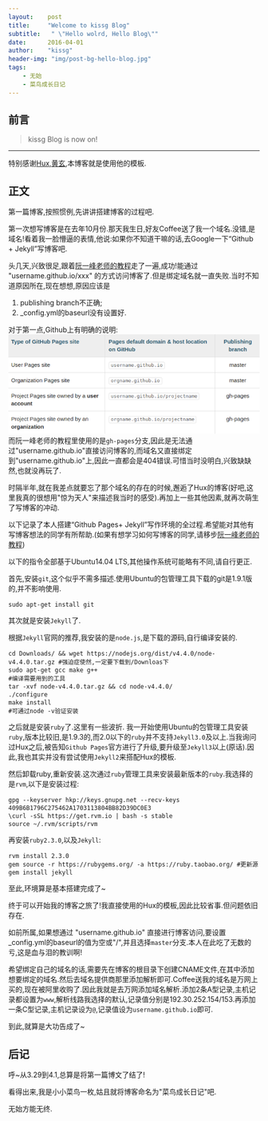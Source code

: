 ```yaml
---
layout:	   post
title:     "Welcome to kissg Blog"
subtitle:   " \"Hello wolrd, Hello Blog\""
date:      2016-04-01
author:    "kissg"
header-img: "img/post-bg-hello-blog.jpg"
tags:
    - 无始
    - 菜鸟成长日记
---
```


## 前言

> kissg Blog is now on!

---

特别感谢[Hux,黄玄](http://huangxuan.me),本博客就是使用他的模板.

## 正文

第一篇博客,按照惯例,先讲讲搭建博客的过程吧.

第一次想写博客是在去年10月份.那天我生日,好友Coffee送了我一个域名.没错,是域名!看着我一脸懵逼的表情,他说:如果你不知道干嘛的话,去Google一下“Github + Jekyll”写博客吧.

头几天,兴致很足,跟着[阮一峰老师的教程](www.ruanyifeng.com/blog/2012/08/blogging_with_jekyll.html)走了一遍,成功!能通过 "username.github.io/xxx" 的方式访问博客了.但是绑定域名就一直失败.当时不知道原因所在,现在想想,原因应该是
  1. publishing branch不正确;
  2. _config.yml的baseurl没有设置好.

对于第一点,Github上有明确的说明:
![Github Pages Publishing branch 说明](/img/2016-03-31/github_pages_repos.png)
而阮一峰老师的教程里使用的是`gh-pages`分支,因此是无法通过"username.github.io"直接访问博客的,而域名又直接绑定到"username.github.io"上,因此一直都会是404错误.可惜当时没明白,兴致缺缺然,也就没再玩了.

时隔半年,就在我差点就要忘了那个域名的存在的时候,邂逅了Hux的博客(好吧,这里我真的很想用"惊为天人"来描述我当时的感受).再加上一些其他因素,就再次萌生了写博客的冲动.

以下记录了本人搭建“Github Pages+ Jekyll”写作环境的全过程.希望能对其他有写博客想法的同学有所帮助.(如果有想学习如何写博客的同学,请移步[阮一峰老师的教程](www.ruanyifeng.com/blog/2012/08/blogging_with_jekyll.html))

以下的指令全部基于Ubuntu14.04 LTS,其他操作系统可能略有不同,请自行更正.

首先,安装`git`,这个似乎不需多描述.使用Ubuntu的包管理工具下载的git是1.9.1版的,并不影响使用.
```
sudo apt-get install git
```

其次就是安装`Jekyll`了.

根据`Jekyll`官网的推荐,我安装的是`node.js`,是下载的源码,自行编译安装的.
```
cd Downloads/ && wget https://nodejs.org/dist/v4.4.0/node-v4.4.0.tar.gz #强迫症使然,一定要下载到/Downloas下
sudo apt-get gcc make g++                                               #编译需要用到的工具
tar -xvf node-v4.4.0.tar.gz && cd node-v4.4.0/
./configure
make install                                                            #可通过node -v验证安装
```

之后就是安装`ruby`了.这里有一些波折.
我一开始使用Ubuntu的包管理工具安装`ruby`,版本比较旧,是1.9.3的,而2.0以下的`ruby`并不支持`Jekyll3.0`及以上.当我询问过Hux之后,被告知`Github Pages`官方进行了升级,要升级至`Jekyll3`以上(原话).因此,我也其实并没有尝试使用`Jekyll2`来搭配Hux的模板.

然后卸载ruby,重新安装.这次通过`ruby`管理工具来安装最新版本的`ruby`.我选择的是`rvm`,以下是安装过程:
```
gpg --keyserver hkp://keys.gnupg.net --recv-keys 409B6B1796C275462A1703113804BB82D39DC0E3
\curl -sSL https://get.rvm.io | bash -s stable
source ~/.rvm/scripts/rvm
```

再安装`ruby2.3.0`,以及`Jekyll`:
```
rvm install 2.3.0
gem source -r https://rubygems.org/ -a https://ruby.taobao.org/ #更新源
gem install jekyll
```
至此,环境算是基本搭建完成了~

终于可以开始我的博客之旅了!我直接使用的Hux的模板,因此比较省事.但问题依旧存在.

如前所属,如果想通过 "username.github.io" 直接进行博客访问,要设置_config.yml的baseurl的值为空或"/",并且选择`master`分支.本人在此吃了无数的亏,这是血与泪的教训啊!

希望绑定自己的域名的话,需要先在博客的根目录下创建CNAME文件,在其中添加想要绑定的域名.然后去域名提供商那里添加解析即可.Coffee送我的域名是万网上买的,现在被阿里收购了.因此我就是去万网添加域名解析.添加2条A型记录,主机记录都设置为`www`,解析线路我选择的默认,记录值分别是192.30.252.154/153.再添加一条C型记录,主机记录设为`@`,记录值设为`username.github.io`即可.

到此,就算是大功告成了~


## 后记

呼~从3.29到4.1,总算是将第一篇博文了结了!

看得出来,我是小小菜鸟一枚,姑且就将博客命名为"菜鸟成长日记"吧.

无始方能无终.
